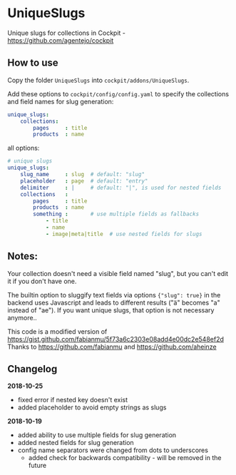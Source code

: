 # UniqueSlugs

Unique slugs for collections in Cockpit - https://github.com/agentejo/cockpit

## How to use

Copy the folder `UniqueSlugs` into `cockpit/addons/UniqueSlugs`.

Add these options to `cockpit/config/config.yaml` to specify the collections and field names for slug generation:

```yaml
unique_slugs:
    collections:
        pages     : title
        products  : name
```

all options:

```yaml
# unique slugs
unique_slugs:
    slug_name     : slug  # default: "slug"
    placeholder   : page  # default: "entry"
    delimiter     : |     # default: "|", is used for nested fields
    collections   :
        pages     : title
        products  : name
        something :       # use multiple fields as fallbacks
            - title
            - name
            - image|meta|title  # use nested fields for slugs
```

## Notes:

Your collection doesn't need a visible field named "slug", but you can't edit
it if you don't have one.

The builtin option to sluggify text fields via options `{"slug": true}` in the 
backend uses Javascript and leads to different results ("ä" becomes "a" 
instead of "ae"). If you want unique slugs, that option is not necessary anymore..

This code is a modified version of https://gist.github.com/fabianmu/5f73a6c2303e08add4e00dc2e548ef2d
Thanks to https://github.com/fabianmu and https://github.com/aheinze

## Changelog

**2018-10-25**

* fixed error if nested key doesn't exist
* added placeholder to avoid empty strings as slugs

**2018-10-19**

* added ability to use multiple fields for slug generation
* added nested fields for slug generation
* config name separators were changed from dots to underscores
  * added check for backwards compatibility - will be removed in the future